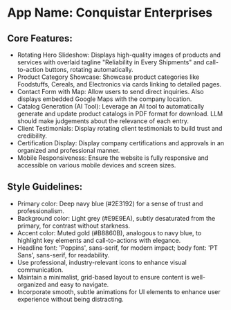 # **App Name**: Conquistar Enterprises

## Core Features:

- Rotating Hero Slideshow: Displays high-quality images of products and services with overlaid tagline "Reliability in Every Shipments" and call-to-action buttons, rotating automatically.
- Product Category Showcase: Showcase product categories like Foodstuffs, Cereals, and Electronics via cards linking to detailed pages.
- Contact Form with Map: Allow users to send direct inquiries. Also displays embedded Google Maps with the company location.
- Catalog Generation (AI Tool): Leverage an AI tool to automatically generate and update product catalogs in PDF format for download. LLM should make judgements about the relevance of each entry.
- Client Testimonials: Display rotating client testimonials to build trust and credibility.
- Certification Display: Display company certifications and approvals in an organized and professional manner.
- Mobile Responsiveness: Ensure the website is fully responsive and accessible on various mobile devices and screen sizes.

## Style Guidelines:

- Primary color: Deep navy blue (#2E3192) for a sense of trust and professionalism.
- Background color: Light grey (#E9E9EA), subtly desaturated from the primary, for contrast without starkness.
- Accent color: Muted gold (#B8860B), analogous to navy blue, to highlight key elements and call-to-actions with elegance.
- Headline font: 'Poppins', sans-serif, for modern impact; body font: 'PT Sans', sans-serif, for readability. 
- Use professional, industry-relevant icons to enhance visual communication.
- Maintain a minimalist, grid-based layout to ensure content is well-organized and easy to navigate.
- Incorporate smooth, subtle animations for UI elements to enhance user experience without being distracting.